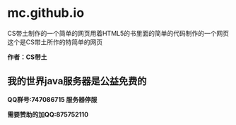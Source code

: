 # mc.github.io
<html>
<head>
<title>HTML CS带土 </title>
</head>
<body>
<!--  HTML CS带土  -->
<p>CS带土制作的一个简单的网页用着HTML5的书里面的简单的代码制作的一个网页这个是CS带土所作的特简单的网页</p>
<b>作者：CS带土<b/>
<H2> 我的世界java服务器是公益免费的 </H2> 
<p>QQ群号:747086715 服务器停服 </p>
<p>需要赞助的加QQ:875752110 </p>
</BODY>
